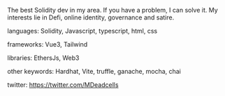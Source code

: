 The best Solidity dev in my area.  If you have a problem, I can solve it.  My interests lie in Defi, online identity, governance and satire.

languages: Solidity, Javascript, typescript, html, css

frameworks: Vue3, Tailwind

libraries: EthersJs, Web3

other keywords: Hardhat, Vite, truffle, ganache, mocha, chai

twitter: https://twitter.com/MDeadcells

